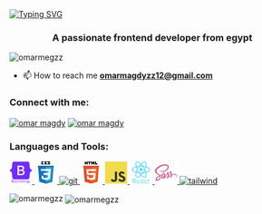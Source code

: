 <a  href="https://git.io/typing-svg"><img align="center" src="https://readme-typing-svg.demolab.com?font=Fira+Code&duration=4000&pause=1000&color=172787&random=false&lines=Omar%2C+Front+End+developer+from+Egypt;Always+learning+new+things" alt="Typing SVG" /></a>


<h3 align="center">A passionate frontend developer from egypt</h3>

<p align="left"> <img src="https://komarev.com/ghpvc/?username=omarmegzz&label=Profile%20views&color=0e75b6&style=flat" alt="omarmegzz" /> </p>

- 📫 How to reach me **omarmagdyzz12@gmail.com**

<h3 align="left">Connect with me:</h3>
<p align="left">
<a href="https://linkedin.com/in/omar magdy" target="blank"><img align="center" src="https://raw.githubusercontent.com/rahuldkjain/github-profile-readme-generator/master/src/images/icons/Social/linked-in-alt.svg" alt="omar magdy" height="30" width="40" /></a>
<a href="https://fb.com/omar magdy" target="blank"><img align="center" src="https://raw.githubusercontent.com/rahuldkjain/github-profile-readme-generator/master/src/images/icons/Social/facebook.svg" alt="omar magdy" height="30" width="40" /></a>
</p>

<h3 align="left">Languages and Tools:</h3>
<p align="left"> <a href="https://getbootstrap.com" target="_blank" rel="noreferrer"> <img src="https://raw.githubusercontent.com/devicons/devicon/master/icons/bootstrap/bootstrap-plain-wordmark.svg" alt="bootstrap" width="40" height="40"/> </a> <a href="https://www.w3schools.com/css/" target="_blank" rel="noreferrer"> <img src="https://raw.githubusercontent.com/devicons/devicon/master/icons/css3/css3-original-wordmark.svg" alt="css3" width="40" height="40"/> </a> <a href="https://git-scm.com/" target="_blank" rel="noreferrer"> <img src="https://www.vectorlogo.zone/logos/git-scm/git-scm-icon.svg" alt="git" width="40" height="40"/> </a> <a href="https://www.w3.org/html/" target="_blank" rel="noreferrer"> <img src="https://raw.githubusercontent.com/devicons/devicon/master/icons/html5/html5-original-wordmark.svg" alt="html5" width="40" height="40"/> </a> <a href="https://developer.mozilla.org/en-US/docs/Web/JavaScript" target="_blank" rel="noreferrer"> <img src="https://raw.githubusercontent.com/devicons/devicon/master/icons/javascript/javascript-original.svg" alt="javascript" width="40" height="40"/> </a> <a href="https://reactjs.org/" target="_blank" rel="noreferrer"> <img src="https://raw.githubusercontent.com/devicons/devicon/master/icons/react/react-original-wordmark.svg" alt="react" width="40" height="40"/> </a> <a href="https://sass-lang.com" target="_blank" rel="noreferrer"> <img src="https://raw.githubusercontent.com/devicons/devicon/master/icons/sass/sass-original.svg" alt="sass" width="40" height="40"/> </a> <a href="https://tailwindcss.com/" target="_blank" rel="noreferrer"> <img src="https://www.vectorlogo.zone/logos/tailwindcss/tailwindcss-icon.svg" alt="tailwind" width="40" height="40"/> </a> </p>

<p><img align="left" src="https://github-readme-stats.vercel.app/api/top-langs?username=omarmegzz&show_icons=true&locale=en&layout=compact" alt="omarmegzz" /></p>

<p>&nbsp;<img align="center" src="https://github-readme-stats.vercel.app/api?username=omarmegzz&show_icons=true&locale=en" alt="omarmegzz" /></p>
